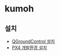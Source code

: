 # kumoh
## 설치
 * [QGroundControl 설치](http://qgroundcontrol.com/downloads/)
 * [PX4 개발환경 설치](https://docs.px4.io/master/en/dev_setup/dev_env_windows_cygwin.html)
